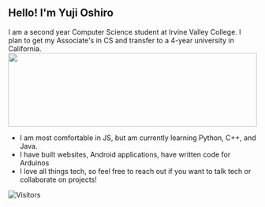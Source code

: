 ## Hello! I'm Yuji Oshiro

I am a second year Computer Science student at Irvine Valley College. I plan to get my Associate's in CS and transfer to a 4-year university in California.
<img height="150em" width="100%" src="https://github-readme-stats.vercel.app/api/top-langs/?username=yujioshiro&layout=compact" />

- I am most comfortable in JS, but am currently learning Python, C++, and Java.
- I have built websites, Android applications, have written code for Arduinos
- I love all things tech, so feel free to reach out if you want to talk tech or collaborate on projects!

![Visitors](https://visitor-badge.glitch.me/badge?page_id=${yujioshiro}.${yujioshiro})


<!--
**yujioshiro/yujioshiro** is a ✨ _special_ ✨ repository because its `README.md` (this file) appears on your GitHub profile.

Here are some ideas to get you started:

- 🔭 I’m currently working on ...
- 🌱 I’m currently learning ...
- 👯 I’m looking to collaborate on ...
- 🤔 I’m looking for help with ...
- 💬 Ask me about ...
- 📫 How to reach me: ...
- 😄 Pronouns: ...
- ⚡ Fun fact: ...
-->



